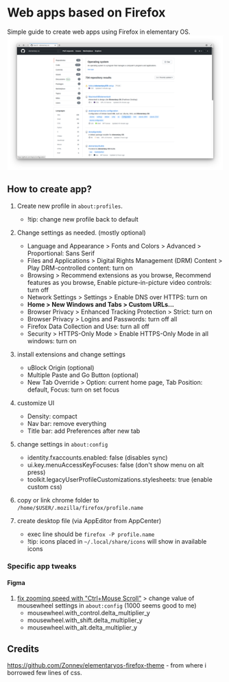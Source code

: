 # Web apps based on Firefox
Simple guide to create web apps using Firefox in elementary OS.
![Example app](./example-app.png)

## How to create app?
1. Create new profile in `about:profiles`.
    - !tip: change new profile back to default

2. Change settings as needed. (mostly optional)
    - Language and Appearance > Fonts and Colors > Advanced > Proportional: Sans Serif
    - Files and Applications > Digital Rights Management (DRM) Content > Play DRM-controlled content: turn on
    - Browsing > Recommend extensions as you browse, Recommend features as you browse, Enable picture-in-picture video controls: turn off
    - Network Settings > Settings > Enable DNS over HTTPS: turn on
    - **Home > New Windows and Tabs > Custom URLs...**
    - Browser Privacy > Enhanced Tracking Protection > Strict: turn on
    - Browser Privacy > Logins and Passwords: turn off all
    - Firefox Data Collection and Use: turn all off
    - Security > HTTPS-Only Mode > Enable HTTPS-Only Mode in all windows: turn on

3. install extensions and change settings
    - uBlock Origin (optional)
    - Multiple Paste and Go Button (optional)
    - New Tab Override > Option: current home page, Tab Position: default, Focus: turn on set focus

4. customize UI
    - Density: compact
    - Nav bar: remove everything
    - Title bar: add Preferences after new tab

5. change settings in `about:config`
    - identity.fxaccounts.enabled: false (disables sync)
    - ui.key.menuAccessKeyFocuses: false (don't show menu on alt press)
    - toolkit.legacyUserProfileCustomizations.stylesheets: true (enable custom css)

6. copy or link chrome folder to `/home/$USER/.mozilla/firefox/profile.name`

7. create desktop file (via AppEditor from AppCenter)
    - exec line should be `firefox -P profile.name`
    - !tip: icons placed in `~/.local/share/icons` will show in available icons

### Specific app tweaks
#### Figma
1. [fix zooming speed with "Ctrl+Mouse Scroll"](https://spectrum.chat/figma/feature-requests/zooming-speed-with-ctrl-mouse-scroll-on-firefox-differs-from-googles-chrome~250fac37-73e9-4319-b38a-297bf4db5843) > change value of mousewheel settings in `about:config` (1000 seems good to me)
    - mousewheel.with_control.delta_multiplier_y
    - mousewheel.with_shift.delta_multiplier_y
    - mousewheel.with_alt.delta_multiplier_y

## Credits
<https://github.com/Zonnev/elementaryos-firefox-theme> - from where i borrowed few lines of css.
